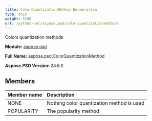 ```yaml
---
title: ColorQuantizationMethod Enumeration
type: docs
weight: 5240
url: /python-net/aspose.psd/colorquantizationmethod/
---
```


Colors quantization  methods

**Module:** [aspose.psd](/psd/python-net/aspose.psd/)

**Full Name:** aspose.psd.ColorQuantizationMethod

**Aspose.PSD Version:** 24.6.0

## **Members**
| **Member name** | **Description** |
| :- | :- |
| NONE | Nothing color quantization method is used |
| POPULARITY | The popularity method |
